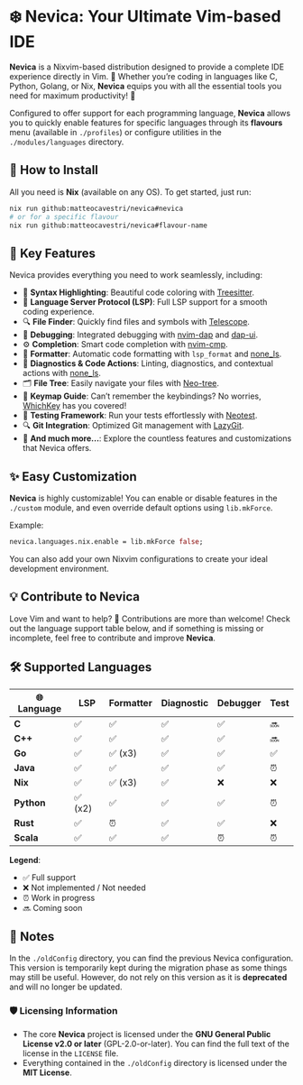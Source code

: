 # ❄️ Nevica: Your Ultimate Vim-based IDE

**Nevica** is a Nixvim-based distribution designed to provide a complete IDE experience directly in Vim. 🌟 Whether you’re coding in languages like C, Python, Golang, or Nix, **Nevica** equips you with all the essential tools you need for maximum productivity! 🚀

Configured to offer support for each programming language, **Nevica** allows you to quickly enable features for specific languages through its **flavours** menu (available in `./profiles`) or configure utilities in the `./modules/languages` directory.

## 🚀 **How to Install**

All you need is **Nix** (available on any OS). To get started, just run:

```bash
nix run github:matteocavestri/nevica#nevica
# or for a specific flavour
nix run github:matteocavestri/nevica#flavour-name
```

## 🔧 **Key Features**

Nevica provides everything you need to work seamlessly, including:

- 🎨 **Syntax Highlighting**: Beautiful code coloring with [Treesitter](https://github.com/nvim-treesitter/nvim-treesitter).
- 🧠 **Language Server Protocol (LSP)**: Full LSP support for a smooth coding experience.
- 🔍 **File Finder**: Quickly find files and symbols with [Telescope](https://github.com/nvim-telescope/telescope.nvim).
- 🐛 **Debugging**: Integrated debugging with [nvim-dap](https://github.com/mfussenegger/nvim-dap) and [dap-ui](https://github.com/rcarriga/nvim-dap-ui).
- ⚙️ **Completion**: Smart code completion with [nvim-cmp](https://github.com/hrsh7th/nvim-cmp).
- 📝 **Formatter**: Automatic code formatting with `lsp_format` and [none_ls](https://github.com/nvimtools/none-ls.nvim).
- 🚨 **Diagnostics & Code Actions**: Linting, diagnostics, and contextual actions with [none_ls](https://github.com/nvimtools/none-ls.nvim).
- 🗂️ **File Tree**: Easily navigate your files with [Neo-tree](https://github.com/nvim-neo-tree/neo-tree.nvim).
- 🎹 **Keymap Guide**: Can’t remember the keybindings? No worries, [WhichKey](https://github.com/folke/which-key.nvim) has you covered!
- 🧪 **Testing Framework**: Run your tests effortlessly with [Neotest](https://github.com/nvim-neotest/neotest).
- 🔍 **Git Integration**: Optimized Git management with [LazyGit](https://github.com/jesseduffield/lazygit).
- 🔧 **And much more...**: Explore the countless features and customizations that Nevica offers.

## ✨ **Easy Customization**

**Nevica** is highly customizable! You can enable or disable features in the `./custom` module, and even override default options using `lib.mkForce`.

Example:

```nix
nevica.languages.nix.enable = lib.mkForce false;
```

You can also add your own Nixvim configurations to create your ideal development environment.

## 💡 **Contribute to Nevica**

Love Vim and want to help? 🎉 Contributions are more than welcome! Check out the language support table below, and if something is missing or incomplete, feel free to contribute and improve **Nevica**.

## 🛠️ **Supported Languages**

| 🌐 Language | LSP     | Formatter | Diagnostic | Debugger | Test |
| ----------- | ------- | --------- | ---------- | -------- | ---- |
| **C**       | ✅      | ✅        | ✅         | ✅       | 🔜   |
| **C++**     | ✅      | ✅        | ✅         | ✅       | 🔜   |
| **Go**      | ✅      | ✅ (x3)   | ✅         | ✅       | ✅   |
| **Java**    | ✅      | ✅        | ✅         | ✅       | ⏰   |
| **Nix**     | ✅      | ✅ (x3)   | ✅         | ❌       | ❌   |
| **Python**  | ✅ (x2) | ✅        | ✅         | ✅       | ⏰   |
| **Rust**    | ✅      | ⏰        | ✅         | ✅       | ❌   |
| **Scala**   | ✅      | ✅        | ✅         | ⏰       | ⏰   |

**Legend**:

- ✅ Full support
- ❌ Not implemented / Not needed
- ⏰ Work in progress
- 🔜 Coming soon

## 📝 **Notes**

In the `./oldConfig` directory, you can find the previous Nevica configuration. This version is temporarily kept during the migration phase as some things may still be useful. However, do not rely on this version as it is **deprecated** and will no longer be updated.

### 🛡️ **Licensing Information**

- The core **Nevica** project is licensed under the **GNU General Public License v2.0 or later** (GPL-2.0-or-later). You can find the full text of the license in the `LICENSE` file.
- Everything contained in the `./oldConfig` directory is licensed under the **MIT License**.
